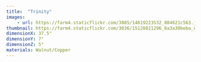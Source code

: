 ```yaml
---
title:  "Trinity"
images:
    - url: https://farm4.staticflickr.com/3885/14819223532_804621c563.jpg
thumbnail: https://farm4.staticflickr.com/3836/15128821296_6a3a30beba_n.jpg
dimensionX: 37.5"
dimensionY: 7"
dimensionZ: 5"
materials: Walnut/Copper
---
```

